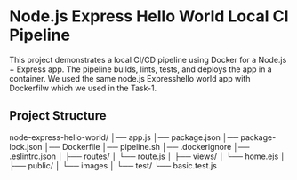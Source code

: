 # Node.js Express Hello World Local CI Pipeline

This project demonstrates a local CI/CD pipeline using Docker for a Node.js + Express app.
The pipeline builds, lints, tests, and deploys the app in a container. We used the same node.js Expresshello world app with Dockerfilw which we used in the Task-1.

## Project Structure

   node-express-hello-world/
   │── app.js
   │── package.json
   │── package-lock.json
   │── Dockerfile
   │── pipeline.sh
   │── .dockerignore
   │── .eslintrc.json
   │
   ├── routes/
   │   └── route.js
   │
   ├── views/
   │   └── home.ejs
   │
   ├── public/
   │   └── images
   │
   └── test/
       └── basic.test.js
 

     
